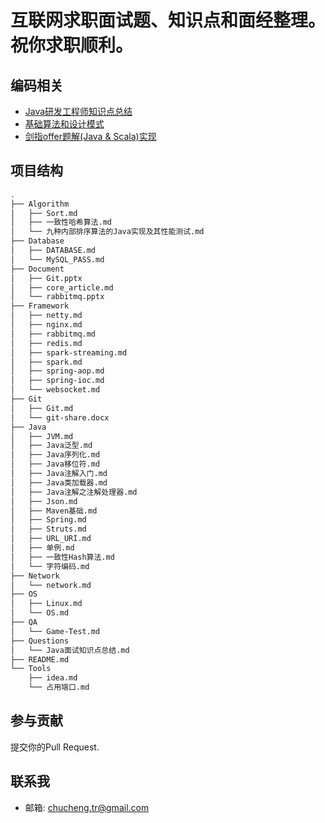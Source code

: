 # 互联网求职面试题、知识点和面经整理。祝你求职顺利。

## 编码相关

- [Java研发工程师知识点总结](https://github.com/lemonjing/EasyJob/blob/master/Questions/java_summary.md)
- [基础算法和设计模式](https://github.com/lemonjing/algorithm)
- [剑指offer题解(Java & Scala)实现](https://github.com/lemonjing/SwordOffer)

## 项目结构

```sh
.
├── Algorithm
│   ├── Sort.md
│   ├── 一致性哈希算法.md
│   └── 九种内部排序算法的Java实现及其性能测试.md
├── Database
│   ├── DATABASE.md
│   └── MySQL_PASS.md
├── Document
│   ├── Git.pptx
│   ├── core_article.md
│   └── rabbitmq.pptx
├── Framework
│   ├── netty.md
│   ├── nginx.md
│   ├── rabbitmq.md
│   ├── redis.md
│   ├── spark-streaming.md
│   ├── spark.md
│   ├── spring-aop.md
│   ├── spring-ioc.md
│   └── websocket.md
├── Git
│   ├── Git.md
│   └── git-share.docx
├── Java
│   ├── JVM.md
│   ├── Java泛型.md
│   ├── Java序列化.md
│   ├── Java移位符.md
│   ├── Java注解入门.md
│   ├── Java类加载器.md
│   ├── Java注解之注解处理器.md
│   ├── Json.md
│   ├── Maven基础.md
│   ├── Spring.md
│   ├── Struts.md
│   ├── URL_URI.md
│   ├── 单例.md
│   ├── 一致性Hash算法.md
│   └── 字符编码.md
├── Network
│   └── network.md
├── OS
│   ├── Linux.md
│   └── OS.md
├── QA
│   └── Game-Test.md
├── Questions
│   └── Java面试知识点总结.md
├── README.md
└── Tools
    ├── idea.md
    └── 占用端口.md
```

## 参与贡献

提交你的Pull Request.

## 联系我

- 邮箱: chucheng.tr@gmail.com
